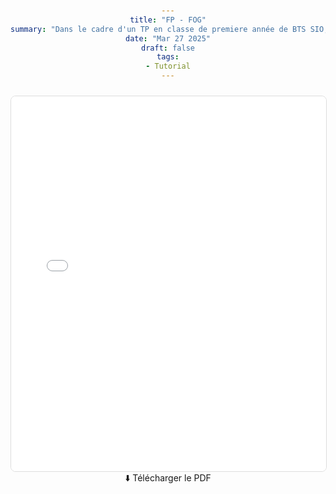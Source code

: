 ```yaml
---
title: "FP - FOG"
summary: "Dans le cadre d'un TP en classe de premiere année de BTS SIO, j'ai pu réaliser cette fiche de procédure sur le fonctionnement et la configuration de FOG."
date: "Mar 27 2025"
draft: false
tags:
- Tutorial
---
```


<html>
<head>
    <style>
        body {
            margin: 0;
            padding: 20px;
            text-align: center;
        }
        .preview-container {
            width: 100%;
            max-width: 1200px;
            margin: 0 auto;
        }
        embed {
            border: 1px solid #ddd;
            border-radius: 8px;
            margin-top: 10px;
            width: 100%;
            height: 600px;
        }
        a {
            display: inline-block;
            text-decoration: none;
            border-radius: 5px;
            transition: background 0.3s;
        }
    </style>
</head>
<body>
    <main>
        <div class="preview-container">
            <embed src="/public/FP/SNIPE-IT-FP.pdf" type="application/pdf" />
        </div>
        <section>
            <a href="/public/FP/SNIPE-IT-FP.pdf" download>⬇️ Télécharger le PDF</a>
        </section>
    </main>
</body>
</html>